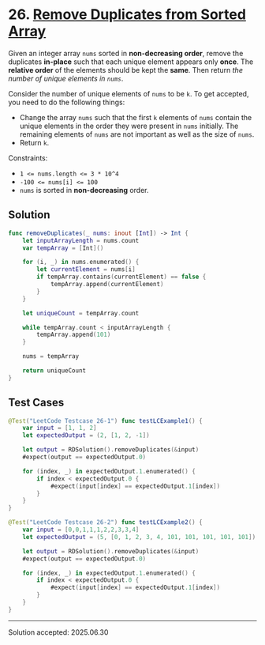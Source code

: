 # 26. [Remove Duplicates from Sorted Array](https://leetcode.com/problems/remove-duplicates-from-sorted-array/)

Given an integer array `nums` sorted in **non-decreasing order**, remove the duplicates **in-place** such that each unique element appears only **once**. The **relative order** of the elements should be kept the **same**. Then return *the number of unique elements in `nums`*.

Consider the number of unique elements of `nums` to be `k`.  To get accepted, you need to do the following things:
 - Change the array `nums` such that the first `k` elements of `nums` contain the unique elements in the order they were present in `nums` initially. The remaining elements of `nums` are not important as well as the size of `nums`.
 - Return `k`.

Constraints:
 - `1 <= nums.length <= 3 * 10^4`
 - `-100 <= nums[i] <= 100`
 - `nums` is sorted in **non-decreasing** order.

## Solution
```swift
func removeDuplicates(_ nums: inout [Int]) -> Int {
    let inputArrayLength = nums.count
    var tempArray = [Int]()

    for (i, _) in nums.enumerated() {
        let currentElement = nums[i]
        if tempArray.contains(currentElement) == false {
            tempArray.append(currentElement)
        }
    }

    let uniqueCount = tempArray.count

    while tempArray.count < inputArrayLength {
        tempArray.append(101)
    }

    nums = tempArray

    return uniqueCount
}
```

## Test Cases
```swift
@Test("LeetCode Testcase 26-1") func testLCExample1() {
    var input = [1, 1, 2]
    let expectedOutput = (2, [1, 2, -1])

    let output = RDSolution().removeDuplicates(&input)
    #expect(output == expectedOutput.0)

    for (index, _) in expectedOutput.1.enumerated() {
        if index < expectedOutput.0 {
            #expect(input[index] == expectedOutput.1[index])
        }
    }
}
```

```swift
@Test("LeetCode Testcase 26-2") func testLCExample2() {
    var input = [0,0,1,1,1,2,2,3,3,4]
    let expectedOutput = (5, [0, 1, 2, 3, 4, 101, 101, 101, 101, 101])

    let output = RDSolution().removeDuplicates(&input)
    #expect(output == expectedOutput.0)

    for (index, _) in expectedOutput.1.enumerated() {
        if index < expectedOutput.0 {
            #expect(input[index] == expectedOutput.1[index])
        }
    }
}
```

---

Solution accepted: 2025.06.30
